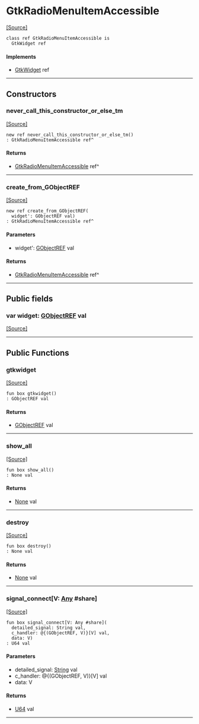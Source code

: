 # GtkRadioMenuItemAccessible
<span class="source-link">[[Source]](src/gtk3/GtkRadioMenuItemAccessible.md#L6)</span>
```pony
class ref GtkRadioMenuItemAccessible is
  GtkWidget ref
```

#### Implements

* [GtkWidget](gtk3-GtkWidget.md) ref

---

## Constructors

### never_call_this_constructor_or_else_tm
<span class="source-link">[[Source]](src/gtk3/GtkRadioMenuItemAccessible.md#L10)</span>


```pony
new ref never_call_this_constructor_or_else_tm()
: GtkRadioMenuItemAccessible ref^
```

#### Returns

* [GtkRadioMenuItemAccessible](gtk3-GtkRadioMenuItemAccessible.md) ref^

---

### create_from_GObjectREF
<span class="source-link">[[Source]](src/gtk3/GtkRadioMenuItemAccessible.md#L13)</span>


```pony
new ref create_from_GObjectREF(
  widget': GObjectREF val)
: GtkRadioMenuItemAccessible ref^
```
#### Parameters

*   widget': [GObjectREF](gtk3-..-gobject-GObjectREF.md) val

#### Returns

* [GtkRadioMenuItemAccessible](gtk3-GtkRadioMenuItemAccessible.md) ref^

---

## Public fields

### var widget: [GObjectREF](gtk3-..-gobject-GObjectREF.md) val
<span class="source-link">[[Source]](src/gtk3/GtkRadioMenuItemAccessible.md#L7)</span>



---

## Public Functions

### gtkwidget
<span class="source-link">[[Source]](src/gtk3/GtkRadioMenuItemAccessible.md#L9)</span>


```pony
fun box gtkwidget()
: GObjectREF val
```

#### Returns

* [GObjectREF](gtk3-..-gobject-GObjectREF.md) val

---

### show_all
<span class="source-link">[[Source]](src/gtk3/GtkWidget.md#L4)</span>


```pony
fun box show_all()
: None val
```

#### Returns

* [None](builtin-None.md) val

---

### destroy
<span class="source-link">[[Source]](src/gtk3/GtkWidget.md#L7)</span>


```pony
fun box destroy()
: None val
```

#### Returns

* [None](builtin-None.md) val

---

### signal_connect\[V: [Any](builtin-Any.md) #share\]
<span class="source-link">[[Source]](src/gtk3/GtkWidget.md#L10)</span>


```pony
fun box signal_connect[V: Any #share](
  detailed_signal: String val,
  c_handler: @{(GObjectREF, V)}[V] val,
  data: V)
: U64 val
```
#### Parameters

*   detailed_signal: [String](builtin-String.md) val
*   c_handler: @{(GObjectREF, V)}[V] val
*   data: V

#### Returns

* [U64](builtin-U64.md) val

---

